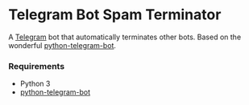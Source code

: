 # Telegram Bot Spam Terminator
A [Telegram](https://telegram.org/) bot that automatically terminates other bots.
Based on the wonderful [python-telegram-bot](https://python-telegram-bot.org/).

### Requirements
* Python 3
* [python-telegram-bot](https://python-telegram-bot.org/)
